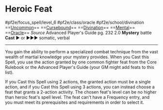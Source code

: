 # Heroic Feat
#pf2e/focus_spell/level_6 #pf2e/class/oracle #pf2e/school/divination 
==[Uncommon](Uncommon.md)== ==[Cursebound](Cursebound.md)== ==[Divination](Divination.md)== ==[Mental](Mental.md)== ==[Oracle](Oracle.md)==
*Source* Advanced Player's Guide pg. 232 2.0
**Mystery** battle
**Cast** ► or ►►► somatic, verbal

---
You gain the ability to perform a specialized combat technique from the vast wealth of martial knowledge your mystery provides. When you Cast this Spell, you use the action granted by one common fighter feat from the Core Rulebook or the Advanced Player's Guide (your GM might add feats to this list).

If you Cast this Spell using 2 actions, the granted action must be a single action, and if you Cast this Spell using 3 actions, you can instead choose a feat that grants a 2-action activity. The chosen feat's level can be no higher than heroic feat's spell level. The feat can't have a Frequency entry, and you must meet its prerequisites and requirements in order to select it.
